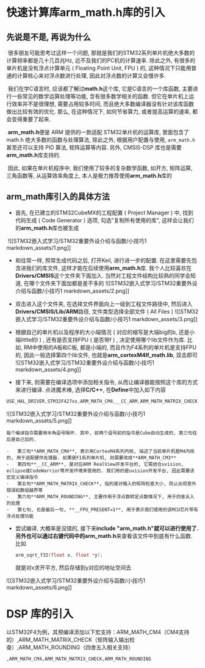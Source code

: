 # 快速计算库arm_math.h库的引入

## 先说是不是, 再说为什么

​	很多朋友可能思考过这样一个问题, 那就是我们的STM32系列单片机绝大多数的计算频率都是几十几百兆Hz, 远不及我们的PC机的计算速率. 除此之外, 有很多的单片机是没有浮点计算单元 ( Floating Point Unit, FPU ) 的, 这种情况下只能用普通的计算核心来对浮点数进行处理, 因此对浮点数的计算又会慢许多.

​	我们在学C语言时, 应该都了解过**math.h**这个库, 它是C语言的一个库函数, 主要进行一些常见的数学运算处理等功能, 含有很多数学相关的函数. 但它在单片机上运行效率并不是很理想, 需要占用较多时间, 而且绝大多数编译器没有针对该库函数做出比较有效的优化. 那么, 在这种情况下, 如何节省算力, 或者提高运算的速率, 都会变得重要了起来. 

​	**arm_math.h**便是 ARM 提供的一款适配 STM32单片机的运算库, 里面包含了 math.h 绝大多数的函数与处理算法, 除此之外, 根据用户配置与使用, `arm_math.h` 甚至还可以支持 PID 算法, 矩阵运算等内容. 另外, CMSIS-DSP 库也是需要**arm_math.h**库支持的. 

​	因此, 如果在单片机程序中, 我们使用了较多的复杂数学函数, 如开方, 矩阵运算, 三角函数等, 从运算效率角度上, 本人是极力推荐使用**arm_math.h**库的

## arm_math库引入的具体方法

-   首先, 在已建立的STM32CubeMX的工程配置 ( Project Manager ) 中, 找到代码生成 ( Code Generator ) 选项, 勾选"复制所有使用的库", 这样会让我们的**arm_math.h**库也被生成

![]()
![[STM32嵌入式学习/STM32重要外设介绍与函数/小技巧1 markdown_assets/1.png]]

-   和往常一样, 照常生成代码之后, 打开Keil, 进行进一步的配置. 在这里需要先包含进我们的库文件, 这样才能在后续使用**arm_math.h**库. 我个人比较喜欢在**Drivers/CMSIS**这个文件夹下面加入. 当然对工程文件结构比较熟的同学会知道, 在哪个文件夹下面加都是差不多的
![[STM32嵌入式学习/STM32重要外设介绍与函数/小技巧1 markdown_assets/2.png]]

-   双击进入这个文件夹, 在选择文件界面向上一级到工程文件路径中, 然后进入**Drivers/CMSIS/Lib/ARM**路径, 文件类型选择全部文件 ( All Files ) 
![[STM32嵌入式学习/STM32重要外设介绍与函数/小技巧1 markdown_assets/3.png]]

-   根据自己的单片机以及程序的大小端情况 ( 对应的缩写是大端big的b, 还是小端little的l ) , 还有是否支持FPU ( 是否带f ) , 决定使用哪个lib文件作为库. 比如, RM中使用的A板和C板, 都是小端的, 而且作为F4系列的单片机是支持FPU的, 因此一般选择第四个lib文件, 也就是**arm_cortexM4lf_math.lib**, 双击即可
![[STM32嵌入式学习/STM32重要外设介绍与函数/小技巧1 markdown_assets/4.png]]
-   接下来, 则需要在编译选项中添加相关指令, 从而让编译器能按照这个库的方式来进行编译. 点进魔术棒, 选择**C/C++**, 在**Define**中加入如下内容
```C
USE_HAL_DRIVER,STM32F427xx,ARM_MATH_CM4,__CC_ARM,ARM_MATH_MATRIX_CHECK,ARM_MATH_ROUNDING,__FPU_PRESENT=1
```
![[STM32嵌入式学习/STM32重要外设介绍与函数/小技巧1 markdown_assets/5.png]]

    每个编译指令需要用半角逗号隔开. 其中, 前两个逗号前的指令是Cube自动生成的, 第三句往后是自己加的. 

    -   第三句**ARM_MATH_CM4**, 表示用CortexM4系列内核, 描述了当前单片机是M4内核的, 用于适配硬件处理器. 如果是F1系列单片机, 则需要改成**ARM_MATH_CM3**
    -   第四句**__CC_ARM**, 是对应ARM RealView开发平台的, 它需结合uvision, eclipse或CodeWarrior等开发环境来使用的. 我们用的是uvision开发平台, 因此需要该宏定义编译指令
    -   第五句**ARM_MATH_MATRIX_CHECK**, 指的是对输入的矩阵检查大小, 防止出现意外错误如数组越界等
    -   第六句**ARM_MATH_ROUNDING**, 主要作用于浮点数转定点数情况下, 用于四舍五入的处理
    -   第七句, 也是最后一句, **__FPU_PRESENT=1**, 用于表示我们使用的该MCU芯片带有浮点处理功能

-   尝试编译, 大概率是没错的, 接下来**include "arm_math.h"**就可以进行使用了. 另外也可以通过右键代码中的**arm_math.h**来查看该文件中到底有什么函数. 比如

    ```C
    arm_sqrt_f32(float x, float *y);
    ```

    就是对x求开平方, 然后存储到y对应的地址空间去

  ![[STM32嵌入式学习/STM32重要外设介绍与函数/小技巧1 markdown_assets/6.png]]


# DSP 库的引入

以STM32F4为例，其预编译添加以下宏支持：ARM_MATH_CM4（CM4支持的）,ARM_MATH_MATRIX_CHECK（矩阵输入输出检查）,ARM_MATH_ROUNDING（四舍五入相关支持）
```
,ARM_MATH_CM4,ARM_MATH_MATRIX_CHECK,ARM_MATH_ROUNDING
```
